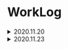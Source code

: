 # WorkLog

<details>
<summary>2020.11.20</summary>

* Init Project
* 添加 [Ant Design Blazor](https://github.com/ant-design-blazor/ant-design-blazor)
* 计划使用 Blazor Webassembly plus pwa，啥都不会，学吧
</details>


<details>
<summary>2020.11.23</summary>

* Tempory Stop Project, Finish QucikSwitch First, Don't have too much time
</details>